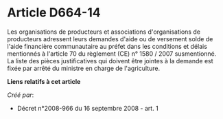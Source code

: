 # Article D664-14

Les organisations de producteurs et associations d'organisations de producteurs adressent leurs demandes d'aide ou de
versement solde de l'aide financière communautaire au préfet dans les conditions et délais mentionnés à l'article 70 du
règlement (CE) n° 1580 / 2007 susmentionné. La liste des pièces justificatives qui doivent être jointes à la demande est
fixée par arrêté du ministre en charge de l'agriculture.

**Liens relatifs à cet article**

_Créé par_:

  - Décret n°2008-966 du 16 septembre 2008 - art. 1

